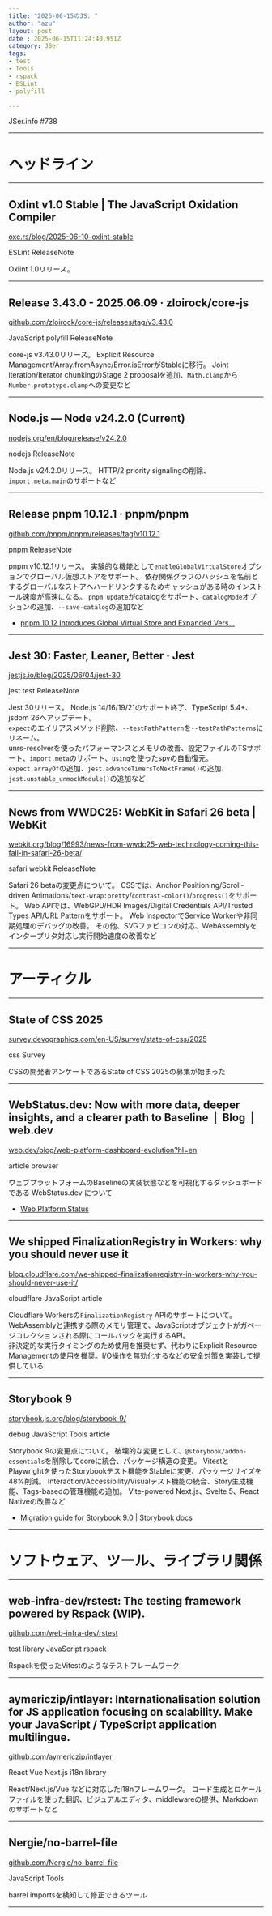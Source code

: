 ```yaml
---
title: "2025-06-15のJS: "
author: "azu"
layout: post
date : 2025-06-15T11:24:40.951Z
category: JSer
tags:
- test
- Tools
- rspack
- ESLint
- polyfill

---
```


JSer.info #738

----

<h1 class="site-genre">ヘッドライン</h1>

----

## Oxlint v1.0 Stable | The JavaScript Oxidation Compiler
[oxc.rs/blog/2025-06-10-oxlint-stable](https://oxc.rs/blog/2025-06-10-oxlint-stable "Oxlint v1.0 Stable | The JavaScript Oxidation Compiler")
<p class="jser-tags jser-tag-icon"><span class="jser-tag">ESLint</span> <span class="jser-tag">ReleaseNote</span></p>

Oxlint 1.0リリース。


----

## Release 3.43.0 - 2025.06.09 · zloirock/core-js
[github.com/zloirock/core-js/releases/tag/v3.43.0](https://github.com/zloirock/core-js/releases/tag/v3.43.0 "Release 3.43.0 - 2025.06.09 · zloirock/core-js")
<p class="jser-tags jser-tag-icon"><span class="jser-tag">JavaScript</span> <span class="jser-tag">polyfill</span> <span class="jser-tag">ReleaseNote</span></p>

core-js v3.43.0リリース。
Explicit Resource Management/Array.fromAsync/Error.isErrorがStableに移行。
Joint iteration/Iterator chunkingのStage 2 proposalを追加、`Math.clamp`から`Number.prototype.clamp`への変更など


----

## Node.js — Node v24.2.0 (Current)
[nodejs.org/en/blog/release/v24.2.0](https://nodejs.org/en/blog/release/v24.2.0 "Node.js — Node v24.2.0 (Current)")
<p class="jser-tags jser-tag-icon"><span class="jser-tag">nodejs</span> <span class="jser-tag">ReleaseNote</span></p>

Node.js v24.2.0リリース。
HTTP/2 priority signalingの削除、`import.meta.main`のサポートなど


----

## Release pnpm 10.12.1 · pnpm/pnpm
[github.com/pnpm/pnpm/releases/tag/v10.12.1](https://github.com/pnpm/pnpm/releases/tag/v10.12.1 "Release pnpm 10.12.1 · pnpm/pnpm")
<p class="jser-tags jser-tag-icon"><span class="jser-tag">pnpm</span> <span class="jser-tag">ReleaseNote</span></p>

pnpm v10.12.1リリース。
実験的な機能として`enableGlobalVirtualStore`オプションでグローバル仮想ストアをサポート。
依存関係グラフのハッシュを名前とするグローバルなストアへハードリンクするためキャッシュがある時のインストール速度が高速になる。
`pnpm update`がcatalogをサポート、`catalogMode`オプションの追加、`--save-catalog`の追加など

- [pnpm 10.12 Introduces Global Virtual Store and Expanded Vers...](https://socket.dev/blog/pnpm-introduces-global-virtual-store-and-expanded-version-catalogs "pnpm 10.12 Introduces Global Virtual Store and Expanded Vers...")

----

## Jest 30: Faster, Leaner, Better · Jest
[jestjs.io/blog/2025/06/04/jest-30](https://jestjs.io/blog/2025/06/04/jest-30 "Jest 30: Faster, Leaner, Better · Jest")
<p class="jser-tags jser-tag-icon"><span class="jser-tag">jest</span> <span class="jser-tag">test</span> <span class="jser-tag">ReleaseNote</span></p>

Jest 30リリース。
Node.js 14/16/19/21のサポート終了、TypeScript 5.4+、jsdom 26へアップデート。  
`expect`のエイリアスメソッド削除、`--testPathPattern`を`--testPathPatterns`にリネーム。  
unrs-resolverを使ったパフォーマンスとメモリの改善、設定ファイルのTSサポート、`import.meta`のサポート、`using`を使ったspyの自動復元。
`expect.arrayOf`の追加、`jest.advanceTimersToNextFrame()`の追加、`jest.unstable_unmockModule()`の追加など


----

## News from WWDC25: WebKit in Safari 26 beta | WebKit
[webkit.org/blog/16993/news-from-wwdc25-web-technology-coming-this-fall-in-safari-26-beta/](https://webkit.org/blog/16993/news-from-wwdc25-web-technology-coming-this-fall-in-safari-26-beta/ "News from WWDC25: WebKit in Safari 26 beta | WebKit")
<p class="jser-tags jser-tag-icon"><span class="jser-tag">safari</span> <span class="jser-tag">webkit</span> <span class="jser-tag">ReleaseNote</span></p>

Safari 26 betaの変更点について。
CSSでは、Anchor Positioning/Scroll-driven Animations/`text-wrap:pretty`/`contrast-color()`/`progress()`をサポート。
Web APIでは、WebGPU/HDR Images/Digital Credentials API/Trusted Types API/URL Patternをサポート。
Web InspectorでService Workerや非同期処理のデバッグの改善。
その他、SVGファビコンの対応、WebAssemblyをインタープリタ対応し実行開始速度の改善など


----
<h1 class="site-genre">アーティクル</h1>

----

## State of CSS 2025
[survey.devographics.com/en-US/survey/state-of-css/2025](https://survey.devographics.com/en-US/survey/state-of-css/2025 "State of CSS 2025")
<p class="jser-tags jser-tag-icon"><span class="jser-tag">css</span> <span class="jser-tag">Survey</span></p>

CSSの開発者アンケートであるState of CSS 2025の募集が始まった


----

## WebStatus.dev: Now with more data, deeper insights, and a clearer path to Baseline  |  Blog  |  web.dev
[web.dev/blog/web-platform-dashboard-evolution?hl&#x3D;en](https://web.dev/blog/web-platform-dashboard-evolution?hl=en "WebStatus.dev: Now with more data, deeper insights, and a clearer path to Baseline  |  Blog  |  web.dev")
<p class="jser-tags jser-tag-icon"><span class="jser-tag">article</span> <span class="jser-tag">browser</span></p>

ウェブプラットフォームのBaselineの実装状態などを可視化するダッシュボードである WebStatus.dev について

- [Web Platform Status](https://webstatus.dev/ "Web Platform Status")

----

## We shipped FinalizationRegistry in Workers: why you should never use it
[blog.cloudflare.com/we-shipped-finalizationregistry-in-workers-why-you-should-never-use-it/](https://blog.cloudflare.com/we-shipped-finalizationregistry-in-workers-why-you-should-never-use-it/ "We shipped FinalizationRegistry in Workers: why you should never use it")
<p class="jser-tags jser-tag-icon"><span class="jser-tag">cloudflare</span> <span class="jser-tag">JavaScript</span> <span class="jser-tag">article</span></p>

Cloudflare Workersの`FinalizationRegistry` APIのサポートについて。
WebAssemblyと連携する際のメモリ管理で、JavaScriptオブジェクトがガベージコレクションされる際にコールバックを実行するAPI。  
非決定的な実行タイミングのため使用を推奨せず、代わりにExplicit Resource Managementの使用を推奨。I/O操作を無効化するなどの安全対策を実装して提供している


----

## Storybook 9
[storybook.js.org/blog/storybook-9/](https://storybook.js.org/blog/storybook-9/ "Storybook 9")
<p class="jser-tags jser-tag-icon"><span class="jser-tag">debug</span> <span class="jser-tag">JavaScript</span> <span class="jser-tag">Tools</span> <span class="jser-tag">article</span></p>

Storybook 9の変更点について。
破壊的な変更として、`@storybook/addon-essentials`を削除してcoreに統合、パッケージ構造の変更。
VitestとPlaywrightを使ったStorybookテスト機能をStableに変更、パッケージサイズを48%削減。
Interaction/Accessibility/Visualテスト機能の統合、Story生成機能、Tags-basedの管理機能の追加。
Vite-powered Next.js、Svelte 5、React Nativeの改善など

- [Migration guide for Storybook 9.0 | Storybook docs](https://storybook.js.org/docs/migration-guide?ref=storybookblog.ghost.io "Migration guide for Storybook 9.0 | Storybook docs")

----
<h1 class="site-genre">ソフトウェア、ツール、ライブラリ関係</h1>

----

## web-infra-dev/rstest: The testing framework powered by Rspack (WIP).
[github.com/web-infra-dev/rstest](https://github.com/web-infra-dev/rstest "web-infra-dev/rstest: The testing framework powered by Rspack (WIP).")
<p class="jser-tags jser-tag-icon"><span class="jser-tag">test</span> <span class="jser-tag">library</span> <span class="jser-tag">JavaScript</span> <span class="jser-tag">rspack</span></p>

Rspackを使ったVitestのようなテストフレームワーク


----

## aymericzip/intlayer: Internationalisation solution for JS application focusing on scalability. Make your JavaScript / TypeScript application multilingue.
[github.com/aymericzip/intlayer](https://github.com/aymericzip/intlayer "aymericzip/intlayer: Internationalisation solution for JS application focusing on scalability. Make your JavaScript / TypeScript application multilingue.")
<p class="jser-tags jser-tag-icon"><span class="jser-tag">React</span> <span class="jser-tag">Vue</span> <span class="jser-tag">Next.js</span> <span class="jser-tag">i18n</span> <span class="jser-tag">library</span></p>

React/Next.js/Vue などに対応したi18nフレームワーク。
コード生成とロケールファイルを使った翻訳、ビジュアルエディタ、middlewareの提供、Markdownのサポートなど


----

## Nergie/no-barrel-file
[github.com/Nergie/no-barrel-file](https://github.com/Nergie/no-barrel-file "Nergie/no-barrel-file")
<p class="jser-tags jser-tag-icon"><span class="jser-tag">JavaScript</span> <span class="jser-tag">Tools</span></p>

barrel importsを検知して修正できるツール


----
